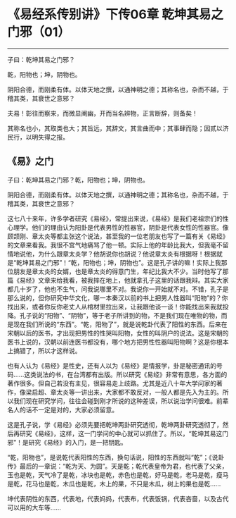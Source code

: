 # 《易经系传别讲》下传06章 乾坤其易之门邪（01）

------

子曰：乾坤其易之门邪？

乾，阳物也；坤，阴物也。

阴阳合德，而刚柔有体。以体天地之撰，以通神明之德；其称名也，杂而不越，于稽其类，其衰世之意邪？

夫易！彰往而察来，而微显阐幽，开而当名辨物，正言断辞，则备矣！

其称名也小，其取类也大；其旨远，其辞文，其言曲而中；其事肆而隐；因贰以济民行，以明失得之报。

## 《易》之门

子曰：乾坤其易之门邪？乾，阳物也；坤，阴物也。

阴阳合德，而刚柔有体。以体天地之撰，以通神明之德；其称名也，杂而不越，于稽其类，其衰世之意邪？

这七八十来年，许多学者研究《易经》，常提出来说，《易经》是我们老祖宗们的性心理学。他们的理由认为阳卦是代表男性的性器官，阴卦是代表女性的性器官。像顾颉刚、章太炎等都主张这个说法，甚至我的一位老朋友也写了一篇有关《易经》的文章来看我。我很不宫气地痛骂了他一顿。实际上他的年龄比我大，但我毫不留情地说他，为什么跟章太炎学？他胡说你也胡说？他说章太炎有根据呀！根据就是“乾坤其易之门邪”！“乾，阳物也；坤，阴物也”。这是孔子讲的嘛！实际上我那位朋友是章太炎的女婿，也是章太炎的得意门生，年纪比我大不少。当时他写了那篇《易经》文章来给我看，被我摔在地上，他就拿孔子这里的话跟我辩。其实大家都几十岁了，他也不生气，问我说哪里不对。我说你一开始就不对。不错，孔子是那么说的，但你研究中华文化，哪一本秦汉以前的书上把男人性器叫“阳物”的？你找出来，或者你反你老丈人从棺材里拉出来，让我跟他谈一谈！你能找出来我就投降。孔子说的“阳物”、“阴物”，等于老子所讲到的物，不是我们现在唯物的物，而是现在我们所说的“东西”。“乾，阳物了”，就是说乾卦代表了阳性的东西。后来在宋朝以后的医书，才出现把男性的性哭叫阳物，女性的叫阴户的说法。这是宋朝的医书上说的，汉朝以前连医书都没有，哪个地方把男性性器叫阳物啊？这是你根本上搞错了，所以才这样说。

也有人认为《易经》是性史，还有人以为《易经》是情报学，卦是秘密通讯的号码……这类说法的书，在台湾都有出版。所以研究《易经》非常有意思，各方面的著作很多。但自己若没有主见，很容易走上歧路。尤其是近八十年大学问家的著作，像梁启超、章太炎等一讲出来，大家都不敢反对，一般人都是先入为主的。所以我们现在研究学问，往往会碰到刚才所说的这种差误，所以说治学问很难。前辈名人的话不一定是对的，大家必须留意。

这是孔子说，学《易经》必须先要把乾坤两卦研究透彻，乾坤两卦研究透彻了，然后再研究《易经》，这样，这一门学问的中心就可以抓住了。所以，“乾坤其易这门邪”！是研究《易经》的入门，是一把钥匙。

“乾，阳物也”，是说乾代表阳性的东西，换句话说，阳性的东西就叫“乾”；《说卦传》最后的一章说：“乾为天、为圆”。天是乾；乾代表皇帝为君，也代表了父亲，玉也是乾，天气冷了是乾，冰块也是乾，赤色也是乾，好马是乾，老马是乾，瘦马是乾，花马也是乾，木瓜也是乾，木上的果，不只是木瓜，树上的果也是乾……

坤代表阴性的东西，代表地，代表妈妈，代表布，代表饭锅，代表吝啬，以及古代可以用的大车等……